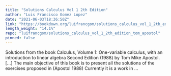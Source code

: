 ```yaml
---
title: "Solutions Calculus Vol 1 2th Edition"
author: "Luis Francisco Gomez Lopez"
date: "2021-06-03T18:36:50Z"
link: "https://bookdown.org/luifrancgom/solutions_calculus_vol_1_2th_edition_tom_apostol/"
length_weight: "14.1%"
repo: "luifrancgom/solutions_calculus_vol_1_2th_edition_tom_apostol"
pinned: false
---
```


Solutions from the book Calculus, Volume 1: One-variable calculus, with an introduction to linear algebra Second Edition (1988) by Tom Mike Apostol. [...] The main objective of this book is to present all the solutions of the exercises proposed in (Apostol 1988) Currently it is a work in ...

